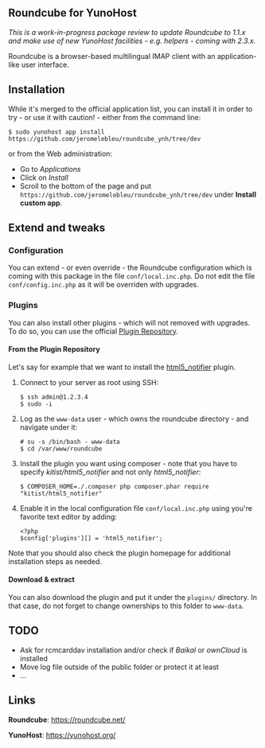 Roundcube for YunoHost
----------------------

*This is a work-in-progress package review to update Roundcube to 1.1.x
and make use of new YunoHost facilities - e.g. helpers - coming with 2.3.x.*

Roundcube is a browser-based multilingual IMAP client with an application-like
user interface.

## Installation

While it's merged to the official application list, you can install it in order
to try - or use it with caution! - either from the command line:

    $ sudo yunohost app install https://github.com/jeromelebleu/roundcube_ynh/tree/dev

or from the Web administration:

  * Go to *Applications*
  * Click on *Install*
  * Scroll to the bottom of the page and put `https://github.com/jeromelebleu/roundcube_ynh/tree/dev`
    under **Install custom app**.

## Extend and tweaks

### Configuration

You can extend - or even override - the Roundcube configuration which is coming
with this package in the file `conf/local.inc.php`. Do not edit the file
`conf/config.inc.php` as it will be overriden with upgrades.

### Plugins

You can also install other plugins - which will not removed with upgrades. To do so,
you can use the official [Plugin Repository](https://plugins.roundcube.net/).

#### From the Plugin Repository

Let's say for example that we want to install the
[html5_notifier](https://plugins.roundcube.net/packages/kitist/html5_notifier) plugin.

1. Connect to your server as root using SSH:
   ```
   $ ssh admin@1.2.3.4
   $ sudo -i
   ```

2. Log as the `www-data` user - which owns the roundcube directory - and navigate
   under it:
   ```
   # su -s /bin/bash - www-data
   $ cd /var/www/roundcube
   ```

3. Install the plugin you want using composer - note that you have to specify
   *kitist/html5_notifier* and not only *html5_notifier*:
   ```
   $ COMPOSER_HOME=./.composer php composer.phar require "kitist/html5_notifier"
   ```

4. Enable it in the local configuration file `conf/local.inc.php` using you're
   favorite text editor by adding:
   ```
   <?php
   $config['plugins'][] = 'html5_notifier';
   ```

Note that you should also check the plugin homepage for additional installation
steps as needed.

#### Download & extract

You can also download the plugin and put it under the `plugins/` directory. In that
case, do not forget to change ownerships to this folder to `www-data`.

## TODO

 * Ask for rcmcarddav installation and/or check if *Baikal* or *ownCloud*
   is installed
 * Move log file outside of the public folder or protect it at least
 * ...

## Links ##

**Roundcube**: https://roundcube.net/

**YunoHost**: https://yunohost.org/
